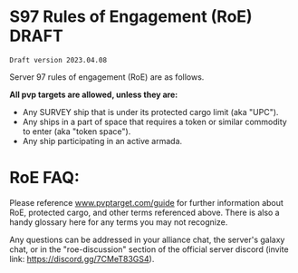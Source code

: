 # S97 Rules of Engagement (RoE) DRAFT

    Draft version 2023.04.08
Server 97 rules of engagement (RoE) are as follows.

**All pvp targets are allowed, unless they are:**
 - Any SURVEY ship that is under its protected cargo limit (aka "UPC").
 - Any ships in a part of space that requires a token or similar commodity to enter (aka "token space").
 - Any ship participating in an active armada.

# **RoE FAQ:**
Please reference www.pvptarget.com/guide for further information about RoE, protected cargo, and other terms referenced above. There is also a handy glossary here for any terms you may not recognize. 

Any questions can be addressed in your alliance chat, the server's galaxy chat, or in the "roe-discussion" section of the official server discord (invite link: https://discord.gg/7CMeT83GS4).
